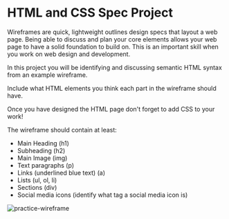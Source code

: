 
# HTML and CSS Spec Project

Wireframes are quick, lightweight outlines design specs that layout a web page. Being able to discuss and plan your core elements allows your web page to have a solid foundation to build on. This is an important skill when you work on web design and development.

In this project you will be identifying and discussing semantic HTML syntax from an example wireframe.

Include what HTML elements you think each part in the wireframe should have.

Once you have designed the HTML page don't forget to add CSS to your work!

The wireframe should contain at least:

-   Main Heading (h1)
-   Subheading (h2)
-   Main Image (img)
-   Text paragraphs (p)
-   Links (underlined blue text) (a)
-   Lists (ul, ol, li)
-   Sections (div)
-   Social media icons (identify what tag a social media icon is)

![practice-wireframe](https://appacademy-open-assets.s3-us-west-1.amazonaws.com/Modular-Curriculum/content/css/practice-wireframe.png)